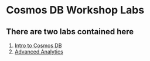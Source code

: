 # Cosmos DB Workshop Labs

## There are two labs contained here

1. [Intro to Cosmos DB](intro-to-cosmos-db/README.md)
2. [Advanced Analytics](advanced-analytics/README.md)